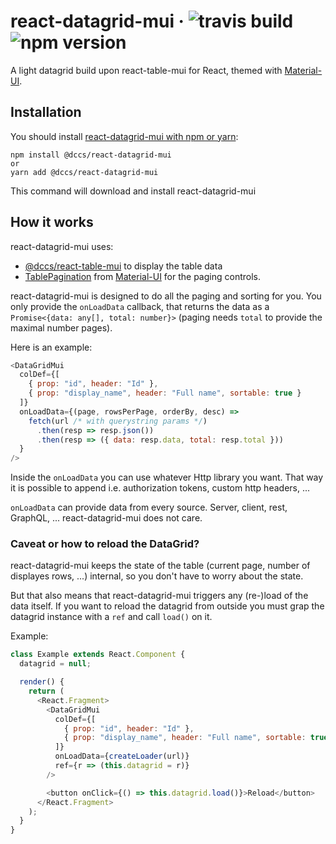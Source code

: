 # react-datagrid-mui &middot; ![travis build](https://img.shields.io/travis/DCCS-IT-Business-Solutions/react-datagrid-mui.svg) ![npm version](https://img.shields.io/npm/v/@dccs/react-datagrid-mui.svg)

A light datagrid build upon react-table-mui for React, themed with [Material-UI](https://material-ui.com/).

## Installation

You should install [react-datagrid-mui with npm or yarn](https://www.npmjs.com/package/@dccs/react-datagrid-mui):

    npm install @dccs/react-datagrid-mui
    or
    yarn add @dccs/react-datagrid-mui

This command will download and install react-datagrid-mui

## How it works

react-datagrid-mui uses:

- [@dccs/react-table-mui](https://www.npmjs.com/package/@dccs/react-table-mui) to display the table data
- [TablePagination](https://material-ui.com/api/table-pagination/) from [Material-UI](https://material-ui.com) for the paging controls.

react-datagrid-mui is designed to do all the paging and sorting for you. You only provide the `onLoadData` callback, that returns the data as a `Promise<{data: any[], total: number}>` (paging needs `total` to provide the maximal number pages).

Here is an example:

```javascript
<DataGridMui
  colDef={[
    { prop: "id", header: "Id" },
    { prop: "display_name", header: "Full name", sortable: true }
  ]}
  onLoadData={(page, rowsPerPage, orderBy, desc) =>
    fetch(url /* with querystring params */)
      .then(resp => resp.json())
      .then(resp => ({ data: resp.data, total: resp.total }))
  }
/>
```

Inside the `onLoadData` you can use whatever Http library you want. That way it is possible to append i.e. authorization tokens, custom http headers, ...

`onLoadData` can provide data from every source. Server, client, rest, GraphQL, ... react-datagrid-mui does not care.

### Caveat or how to reload the DataGrid?

react-datagrid-mui keeps the state of the table (current page, number of displayes rows, ...) internal, so you don't have to worry about the state.

But that also means that react-datagrid-mui triggers any (re-)load of the data itself. If you want to reload the datagrid from outside you must grap the datagrid instance with a `ref` and call `load()` on it.

Example:

```javascript
class Example extends React.Component {
  datagrid = null;

  render() {
    return (
      <React.Fragment>
        <DataGridMui
          colDef={[
            { prop: "id", header: "Id" },
            { prop: "display_name", header: "Full name", sortable: true }
          ]}
          onLoadData={createLoader(url)}
          ref={r => (this.datagrid = r)}
        />

        <button onClick={() => this.datagrid.load()}>Reload</button>
      </React.Fragment>
    );
  }
}
```
